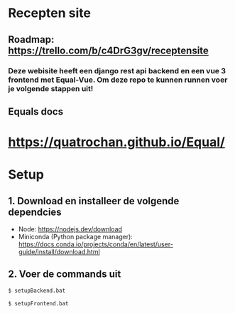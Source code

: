# Recepten site

## Roadmap: https://trello.com/b/c4DrG3gv/receptensite

### Deze webisite heeft een django rest api backend en een vue 3 frontend met Equal-Vue. Om deze repo te kunnen runnen voer je volgende stappen uit!

## Equals docs
# https://quatrochan.github.io/Equal/

# Setup

## 1. Download en installeer de volgende dependcies
- Node: https://nodejs.dev/download
- Miniconda (Python package manager): https://docs.conda.io/projects/conda/en/latest/user-guide/install/download.html

## 2. Voer de commands uit
```bash
$ setupBackend.bat
```

```bash
$ setupFrontend.bat
```
